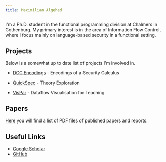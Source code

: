 ```yaml
---
title: Maximilian Algehed
---
```


I'm a Ph.D. student in the functional programming division at Chalmers in Gothenburg.
My primary interest is in the area of Information Flow Control, where I focus mainly
on language-based security in a functional setting.

## Projects
Below is a somewhat up to date list of projects I'm involved in.

* [DCC Encodings](projectsHTML/DCC.html) - Encodings of a Security Calculus

* [QuickSpec](projectsHTML/QuickSpec.html) - Theory Exploration

* [VisPar](projectsHTML/VisPar.html) - Dataflow Visualisation for Teaching 

## Papers
[Here](papers.html) you will find a list of PDF files of published
papers and reports.

## Useful Links
* [Google Scholar](https://scholar.google.se/citations?user=KGd-EW8AAAAJ&hl=en)
* [GitHub](https://github.com/MaximilianAlgehed)
